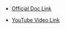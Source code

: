 - [Official Doc Link](https://docs.astral.sh/uv/)

- [YouTube Video Link](https://youtu.be/8mk85fyzevc?si=1Fo1NRkWB6d5KjcI)

